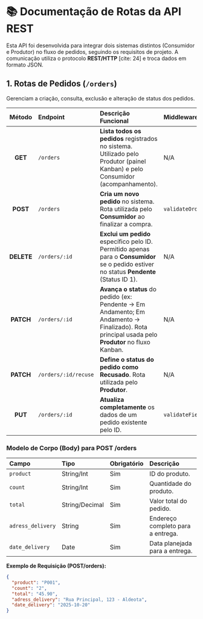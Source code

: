 # 📚 Documentação de Rotas da API REST

Esta API foi desenvolvida para integrar dois sistemas distintos (Consumidor e Produtor) no fluxo de pedidos, seguindo os requisitos de projeto. A comunicação utiliza o protocolo **REST/HTTP** [cite: 24] e troca dados em formato JSON.

## 1. Rotas de Pedidos (`/orders`)

Gerenciam a criação, consulta, exclusão e alteração de status dos pedidos.

| Método | Endpoint | Descrição Funcional | Middleware |
| :---: | :--- | :--- | :--- |
| **GET** | `/orders` | **Lista todos os pedidos** registrados no sistema. Utilizado pelo Produtor (painel Kanban) e pelo Consumidor (acompanhamento). | N/A |
| **POST** | `/orders` | **Cria um novo pedido** no sistema. Rota utilizada pelo **Consumidor** ao finalizar a compra. | `validateOrderCreation` |
| **DELETE**| `/orders/:id`| **Exclui um pedido** específico pelo ID. Permitido apenas para o **Consumidor** se o pedido estiver no status **Pendente** (Status ID 1). | N/A |
| **PATCH** | `/orders/:id` | **Avança o status** do pedido (ex: Pendente $\to$ Em Andamento; Em Andamento $\to$ Finalizado). Rota principal usada pelo **Produtor** no fluxo Kanban. | N/A |
| **PATCH** | `/orders/:id/recuse`| **Define o status do pedido como Recusado**. Rota utilizada pelo **Produtor**. | N/A |
| **PUT** | `/orders/:id` | **Atualiza completamente** os dados de um pedido existente pelo ID. | `validateFieldProduct` |

### **Modelo de Corpo (Body) para POST /orders**

| Campo | Tipo | Obrigatório | Descrição |
| :--- | :--- | :--- | :--- |
| `product` | String/Int | Sim | ID do produto. |
| `count` | String/Int | Sim | Quantidade do produto. |
| `total` | String/Decimal | Sim | Valor total do pedido. |
| `adress_delivery` | String | Sim | Endereço completo para a entrega. |
| `date_delivery` | Date | Sim | Data planejada para a entrega. |

**Exemplo de Requisição (POST/orders):**
```json
{
  "product": "P001",
  "count": "2",
  "total": "45.90",
  "adress_delivery": "Rua Principal, 123 - Aldeota",
  "date_delivery": "2025-10-20"
}